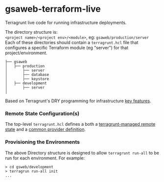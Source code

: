 # gsaweb-terraform-live
Terragrunt live code for running infrastructure deployments.

The directory structure is:  
`<project name>/<project env>/<module>`, eg: `gsaweb/production/server`   
Each of these directories should contain a `terragrunt.hcl` file that configures a specific Terraform module (eg "server") for that project/environment.  
```
├── gsaweb  
│   ├── production
│       ├── server
│       ├── database
│       ├── keystore
│   ├── development
│       ├── server
│   
```
Based on Terragrunt's DRY programming for infrastructure [key features](https://terragrunt.gruntwork.io/docs/getting-started/quick-start/#key-features).

### Remote State Configuration(s)
The top-level `terragrunt.hcl` defines a both a [terragrunt-managed remote state](https://terragrunt.gruntwork.io/docs/getting-started/quick-start/#keep-your-backend-configuration-dry) and a [common provider definition](https://terragrunt.gruntwork.io/docs/getting-started/quick-start/#keep-your-provider-configuration-dry).

### Provisioning the Environments
The above Directory structure is designed to allow `terragrunt run-all` to be run for each environment. For example:  
```
> cd gsweb/development
> terragrun run-all init
...
```

